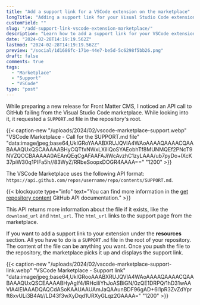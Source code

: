 ```yaml
---
title: "Add a support link for a VSCode extension on the marketplace"
longTitle: "Adding a support link for your Visual Studio Code extension on the marketplace"
customField: ""
slug: "/add-support-link-vscode-extension-marketplace/"
description: "Learn how to add a support link for your VSCode extension on the marketplace to provide helpful resources and assistance to your users."
date: "2024-02-28T14:19:19.562Z"
lastmod: "2024-02-28T14:19:19.562Z"
preview: "/social/1d1686fc-171e-44e7-be5d-5c6298f5bb26.png"
draft: false
comments: true
tags:
  - "Marketplace"
  - "Support"
  - "VSCode"
type: "post"
---
```


While preparing a new release for Front Matter CMS, I noticed an API call to GitHub failing from the Visual Studio Code marketplace. While looking into it, it requested a `SUPPORT.md` file in the repository's root.

{{< caption-new "/uploads/2024/02/vscode-marketplace-support.webp" "VSCode Marketplace - Call for the SUPPORT.md file"  "data:image/jpeg;base64,UklGRoYAAABXRUJQVlA4WAoAAAAQAAAACQAABAAAQUxQSCAAAAABHyCQTfxNWxLXiIiQoSYAEobhTf8MUNMQEf2PNcT9NVZQOCBAAAAA0AEAnQEqCgAFAAFAJiWcAvzhC1zyLAAA/ub7pyDo+lXcK37piW30q1PIFa5h//83WyZ/RRbeSoopxDOGR4AAAA==" "1200" >}}

The VSCode Marketplace uses the following API format: `https://api.github.com/repos/username/repo/contents/SUPPORT.md`.

{{< blockquote type="info" text="You can find more information in the [get repository content](https://docs.github.com/en/rest/repos/contents?apiVersion=2022-11-28#get-repository-content) GitHub API documentation." >}}

This API returns more information about the file if it exists, like the `download_url` and `html_url`. The `html_url` links to the support page from the marketplace.

If you want to add a support link to your extension under the **resources** section. All you have to do is a `SUPPORT.md` file in the root of your repository. The content of the file can be anything you want. Once you push the file to the repository, the marketplace picks it up and displays the support link.

{{< caption-new "/uploads/2024/02/vscode-marketplace-support-link.webp" "VSCode Marketplace - Support link"  "data:image/jpeg;base64,UklGRooAAABXRUJQVlA4WAoAAAAQAAAACQAABAAAQUxQSCEAAAABHyAgIf4/lRHciIiYhJoASBiGN/0zQE1DRPQ/1hD31wAAVlA4IEIAAADQAQCdASoKAAUAAUAmJaQAAunBDF96gAD+6l1pR3ZvZdYprft8xvULi3B4At//LD43f3wXyDqd1URXyGLqz2GAAAA=" "1200" >}}
